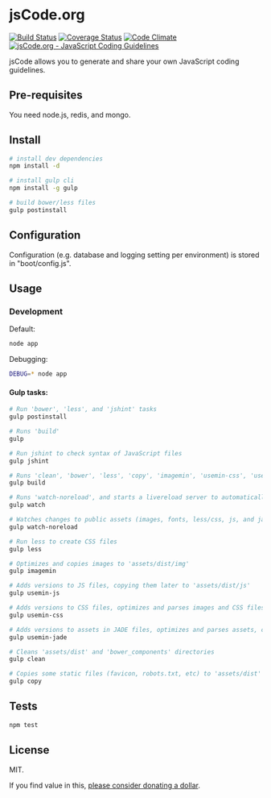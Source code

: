 # jsCode.org

[![Build Status](https://img.shields.io/travis/emotionLoop/jsCode.svg?style=flat)](http://travis-ci.org/emotionLoop/jsCode)
[![Coverage Status](https://img.shields.io/coveralls/emotionLoop/jsCode.svg?style=flat)](https://coveralls.io/r/emotionLoop/jsCode)
[![Code Climate](https://img.shields.io/codeclimate/github/emotionLoop/jsCode.svg?style=flat)](https://codeclimate.com/github/emotionLoop/jsCode)
[![jsCode.org - JavaScript Coding Guidelines](https://img.shields.io/badge/jscode-bruno-blue.svg?style=flat)](http://jscode.org/bruno)

jsCode allows you to generate and share your own JavaScript coding guidelines.

## Pre-requisites
You need node.js, redis, and mongo.

## Install

```bash
# install dev dependencies
npm install -d

# install gulp cli
npm install -g gulp

# build bower/less files
gulp postinstall
```


## Configuration

Configuration (e.g. database and logging setting per environment) is stored in "boot/config.js".


## Usage

### Development

Default:

```bash
node app
```

Debugging:

```bash
DEBUG=* node app
```

#### Gulp tasks:

```bash
# Run 'bower', 'less', and 'jshint' tasks
gulp postinstall

# Runs 'build'
gulp

# Run jshint to check syntax of JavaScript files
gulp jshint

# Runs 'clean', 'bower', 'less', 'copy', 'imagemin', 'usemin-css', 'usemin-js', and 'usemin-jade'
gulp build

# Runs 'watch-noreload', and starts a livereload server to automatically refresh your browser when changes are done
gulp watch

# Watches changes to public assets (images, fonts, less/css, js, and jade files) and runs appropriate tasks ('imagemin', 'less'/'usemin-css', 'usemin-js', 'usemin-jade') to parse them
gulp watch-noreload

# Run less to create CSS files
gulp less

# Optimizes and copies images to 'assets/dist/img'
gulp imagemin

# Adds versions to JS files, copying them later to 'assets/dist/js'
gulp usemin-js

# Adds versions to CSS files, optimizes and parses images and CSS files as well, copying them later to 'assets/dist'
gulp usemin-css

# Adds versions to assets in JADE files, optimizes and parses assets, copying them later to 'assets/dist'
gulp usemin-jade

# Cleans 'assets/dist' and 'bower_components' directories
gulp clean

# Copies some static files (favicon, robots.txt, etc) to 'assets/dist'
gulp copy
```

## Tests

```bash
npm test
```


## License

MIT.

If you find value in this, [please consider donating a dollar](https://medium.com/@BrunoBernardino/if-i-ve-helped-you-consider-donating-86952f22e3b4).
